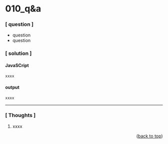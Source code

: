 <a name="topage"></a>

# 010_q&a

### [ question ]
  * question 
  * question 

### [ solution ]

#### JavaSCript

```sh
xxxx
```

#### output
```sh
xxxx
```

-----

### [ Thoughts ]

  1. xxxx
  

<p align="right">(<a href="#topage">back to top</a>)</p>
<br/>
<br/>

